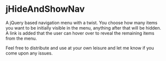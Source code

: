jHideAndShowNav
===============

A jQuery based navigation menu with a twist. You choose how many items you want to be initially visible in the menu, anything after that will be hidden. A link is added that the user can hover over to reveal the remaining items from the menu. 

Feel free to distribute and use at your own leisure and let me know if you come upon any issues.
